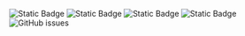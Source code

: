 ![Static Badge](https://img.shields.io/badge/blacklists-61-000000) ![Static Badge](https://img.shields.io/badge/blacklisted-2988246-cc0000) ![Static Badge](https://img.shields.io/badge/whitelisted-2251-00CC00) ![Static Badge](https://img.shields.io/badge/streaming_blacklist-28107-000000) ![GitHub issues](https://img.shields.io/github/issues/fabriziosalmi/blacklists)

